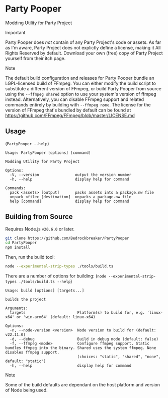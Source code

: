 # Party Pooper

Modding Utility for Party Project

> [!IMPORTANT]
> Party Pooper does *not* contain of any Party Project's code or assets.
> As far as I'm aware, Party Project does not explictly define a license, making it All Rights Reserved by default.
> Download your own (free) copy of Party Project yourself from their itch page.

> [!NOTE]
> The default build configuration and releases for Party Pooper bundle an LGPL-licensed build of FFmpeg.
> You can either modify the build script to substitute a different version of FFmpeg, or build Party Pooper from source using the `--ffmpeg shared` option to use your system's version of ffmpeg instead.
> Alternatively, you can disable FFmpeg support and related commands entirely by building with `--ffmpeg none`.
> The license for the version of FFmpeg that's bundled by default can be found at https://github.com/FFmpeg/FFmpeg/blob/master/LICENSE.md

## Usage

(`PartyPooper --help`)
```
Usage: PartyPooper [options] [command]

Modding Utility for Party Project

Options:
  -V, --version                output the version number
  -h, --help                   display help for command

Commands:
  pack <assets> [output]       packs assets into a package.nw file
  unpack <file> [destination]  unpacks a package.nw file
  help [command]               display help for command
```

## Building from Source

Requires Node.js `v20.6.0` or later.

```bash
git clone https://github.com/Bedrockbreaker/PartyPooper
cd PartyPooper
npm install
```

Then, run the build tool:
```bash
node --experimental-strip-types ./tools/build.ts
```

There are a number of options for building:
(`node --experimental-strip-types ./tools/build.ts --help`)
```
Usage: build [options] [targets...]

builds the project

Arguments:
  targets                       Platform(s) to build for, e.g. 'linux-x64' or 'win-arm64' (default: linux-x64)

Options:
  -n, --node-version <version>  Node version to build for (default: v22.11.0)
  -d, --debug                   Build in debug mode (default: false)
  -f, --ffmpeg <mode>           Configure ffmpeg support. Static bundles ffmpeg into the binary. Shared uses the system ffmpeg. None disables ffmpeg support.
                                (choices: "static", "shared", "none", default: "static")
  -h, --help                    display help for command
```

> [!NOTE]
> Some of the build defaults are dependant on the host platform and version of Node being used.